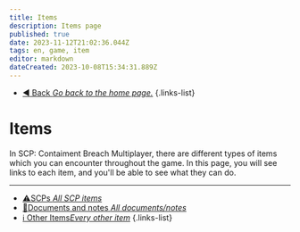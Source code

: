 ```yaml
---
title: Items
description: Items page
published: true
date: 2023-11-12T21:02:36.044Z
tags: en, game, item
editor: markdown
dateCreated: 2023-10-08T15:34:31.889Z
---
```


- [:arrow_backward: Back *Go back to the home page.*](/en/home#single-playerco-op)
{.links-list}
# Items
In SCP: Contaiment Breach Multiplayer, there are different types of items which you can encounter throughout the game. In this page, you will see links to each item, and you'll be able to see what they can do.

---

- [⚠SCPs *All SCP items*](/en/game/items/scp)
- [📃Documents and notes *All documents/notes*](/en/game/items/documents)
- [ℹ Other Items*Every other item*](/en/game/items/other)
{.links-list}
